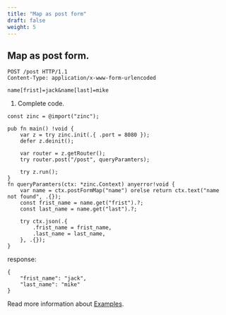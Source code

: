 ```yaml
---
title: "Map as post form"
draft: false
weight: 5
---
```


## Map as post form.
```zig
POST /post HTTP/1.1
Content-Type: application/x-www-form-urlencoded

name[frist]=jack&name[last]=mike
```

1. Complete code.
```zig
const zinc = @import("zinc");

pub fn main() !void {
    var z = try zinc.init(.{ .port = 8080 });
    defer z.deinit();

    var router = z.getRouter();
    try router.post("/post", queryParamters);

    try z.run();
}
fn queryParamters(ctx: *zinc.Context) anyerror!void {
    var name = ctx.postFormMap("name") orelse return ctx.text("name not found", .{});
    const frist_name = name.get("frist").?;
    const last_name = name.get("last").?;

    try ctx.json(.{
        .frist_name = frist_name,
        .last_name = last_name,
    }, .{});
}
```
response:
```
{
    "frist_name": "jack",
    "last_name": "mike"
}
```

Read more information about [Examples](https://github.com/zon-dev/zinc-examples/tree/main/examples/serving-static-files).

